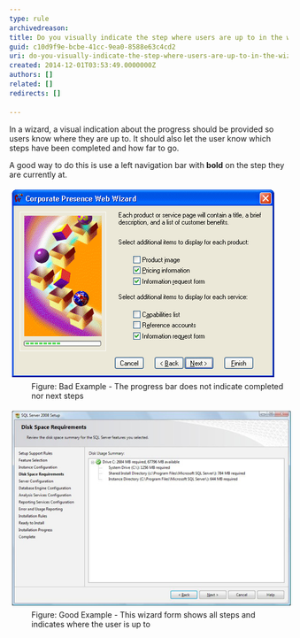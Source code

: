 ```yaml
---
type: rule
archivedreason: 
title: Do you visually indicate the step where users are up to in the wizard?
guid: c10d9f9e-bcbe-41cc-9ea0-8588e63c4cd2
uri: do-you-visually-indicate-the-step-where-users-are-up-to-in-the-wizard
created: 2014-12-01T03:53:49.0000000Z
authors: []
related: []
redirects: []

---
```


In a wizard, a visual indication about the progress should be  provided so users know where they are up to. It should also let the user  know which steps have been completed and how far to go.

A good way to do this is use a left navigation bar with  **bold** on the step they are currently at.

<!--endintro-->
<dl class="badImage"><dt> 
      <img alt="Microsoft FrontPage - Corporate Presence Web Wizard" src="../../assets/FrontPageWizard.gif" style="margin:5px;"> 
   </dt><dd>Figure: Bad Example - The progress bar does not indicate completed nor next steps</dd></dl><dl class="goodImage"><dt>
      <img alt="Good Wizard example" src="../../assets/Wizard_1.jpg" style="margin:5px;">
   </dt><dd>Figure: Good Example - This wizard form shows all steps and indicates where the user is up to</dd></dl>
